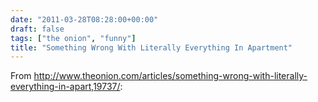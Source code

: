 ```yaml
---
date: "2011-03-28T08:28:00+00:00"
draft: false
tags: ["the onion", "funny"]
title: "Something Wrong With Literally Everything In Apartment"
---
```

From http://www.theonion.com/articles/something-wrong-with-literally-everything-in-apart,19737/:

